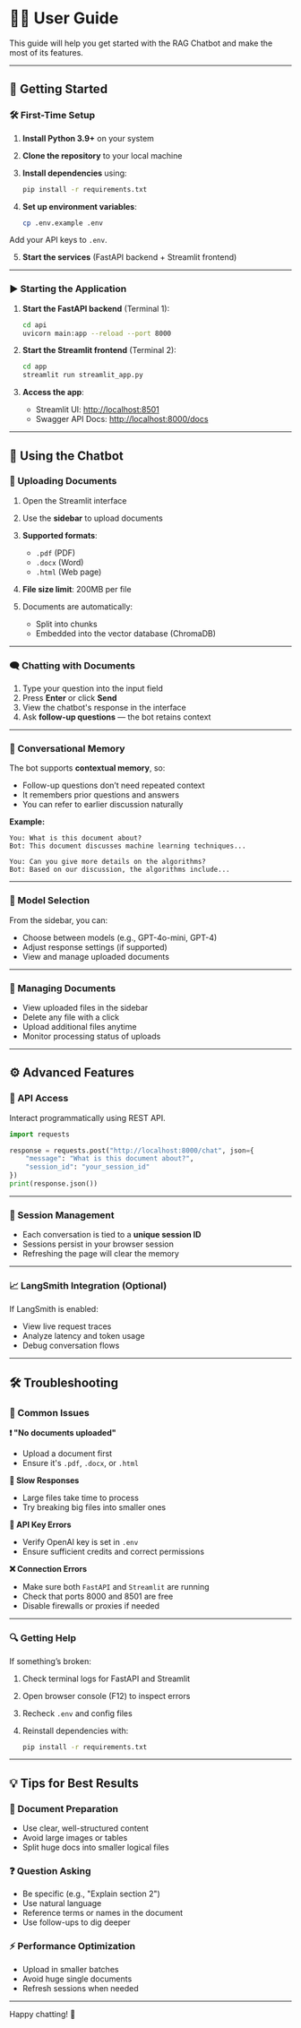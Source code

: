 # 🧑‍🏫 User Guide

This guide will help you get started with the RAG Chatbot and make the most of its features.

---

## 🚀 Getting Started

### 🛠️ First-Time Setup

1. **Install Python 3.9+** on your system
2. **Clone the repository** to your local machine
3. **Install dependencies** using:

   ```bash
   pip install -r requirements.txt
   ````

4. **Set up environment variables**:

   ```bash
   cp .env.example .env
   ```

Add your API keys to `.env`.

5. **Start the services** (FastAPI backend + Streamlit frontend)

---

### ▶️ Starting the Application

1. **Start the FastAPI backend** (Terminal 1):

   ```bash
   cd api
   uvicorn main:app --reload --port 8000
   ```

2. **Start the Streamlit frontend** (Terminal 2):

   ```bash
   cd app
   streamlit run streamlit_app.py
   ```

3. **Access the app**:

   * Streamlit UI: [http://localhost:8501](http://localhost:8501)
   * Swagger API Docs: [http://localhost:8000/docs](http://localhost:8000/docs)

---

## 💬 Using the Chatbot

### 📁 Uploading Documents

1. Open the Streamlit interface
2. Use the **sidebar** to upload documents
3. **Supported formats**:

   * `.pdf` (PDF)
   * `.docx` (Word)
   * `.html` (Web page)
4. **File size limit**: 200MB per file
5. Documents are automatically:

   * Split into chunks
   * Embedded into the vector database (ChromaDB)

---

### 🗨️ Chatting with Documents

1. Type your question into the input field
2. Press **Enter** or click **Send**
3. View the chatbot's response in the interface
4. Ask **follow-up questions** — the bot retains context

---

### 🧠 Conversational Memory

The bot supports **contextual memory**, so:

* Follow-up questions don’t need repeated context
* It remembers prior questions and answers
* You can refer to earlier discussion naturally

**Example:**

```
You: What is this document about?
Bot: This document discusses machine learning techniques...

You: Can you give more details on the algorithms?
Bot: Based on our discussion, the algorithms include...
```

---

### 🧩 Model Selection

From the sidebar, you can:

* Choose between models (e.g., GPT-4o-mini, GPT-4)
* Adjust response settings (if supported)
* View and manage uploaded documents

---

### 📂 Managing Documents

* View uploaded files in the sidebar
* Delete any file with a click
* Upload additional files anytime
* Monitor processing status of uploads

---

## ⚙️ Advanced Features

### 🔌 API Access

Interact programmatically using REST API.

```python
import requests

response = requests.post("http://localhost:8000/chat", json={
    "message": "What is this document about?",
    "session_id": "your_session_id"
})
print(response.json())
```

---

### 🧾 Session Management

* Each conversation is tied to a **unique session ID**
* Sessions persist in your browser session
* Refreshing the page will clear the memory

---

### 📈 LangSmith Integration (Optional)

If LangSmith is enabled:

* View live request traces
* Analyze latency and token usage
* Debug conversation flows

---

## 🛠️ Troubleshooting

### 🧨 Common Issues

**❗ "No documents uploaded"**

* Upload a document first
* Ensure it's `.pdf`, `.docx`, or `.html`

**🐢 Slow Responses**

* Large files take time to process
* Try breaking big files into smaller ones

**🔐 API Key Errors**

* Verify OpenAI key is set in `.env`
* Ensure sufficient credits and correct permissions

**❌ Connection Errors**

* Make sure both `FastAPI` and `Streamlit` are running
* Check that ports 8000 and 8501 are free
* Disable firewalls or proxies if needed

---

### 🔍 Getting Help

If something’s broken:

1. Check terminal logs for FastAPI and Streamlit
2. Open browser console (F12) to inspect errors
3. Recheck `.env` and config files
4. Reinstall dependencies with:

   ```bash
   pip install -r requirements.txt
   ```

---

## 💡 Tips for Best Results

### 📄 Document Preparation

* Use clear, well-structured content
* Avoid large images or tables
* Split huge docs into smaller logical files

### ❓ Question Asking

* Be specific (e.g., "Explain section 2")
* Use natural language
* Reference terms or names in the document
* Use follow-ups to dig deeper

### ⚡ Performance Optimization

* Upload in smaller batches
* Avoid huge single documents
* Refresh sessions when needed

---

Happy chatting! 🚀